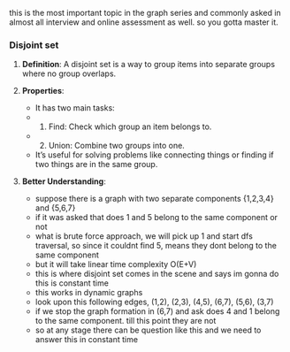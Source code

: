 this is the most important topic in the graph series and commonly asked in almost all interview and online assessment as well. so you gotta master it. <br>
### Disjoint set
1. **Definition**: A disjoint set is a way to group items into separate groups where no group overlaps.
2. **Properties**:  
   - It has two main tasks:
   - 1. Find: Check which group an item belongs to.
   - 2. Union: Combine two groups into one.
   - It’s useful for solving problems like connecting things or finding if two things are in the same group.

3. **Better Understanding**:
   - suppose there is a graph with two separate components {1,2,3,4} and {5,6,7}
   - if it was asked that does 1 and 5 belong to the same component or not
   - what is brute force approach, we will pick up 1 and start dfs traversal, so since it couldnt find 5, means they dont belong to the same component
   - but it will take linear time complexity O(E+V)
   - this is where disjoint set comes in the scene and says im gonna do this is constant time
   - this works in dynamic graphs
   - look upon this following edges, (1,2), (2,3), (4,5), (6,7), (5,6), (3,7)
   - if we stop the graph formation in (6,7) and ask does 4 and 1 belong to the same component. till this point they are not
   - so at any stage there can be question like this and we need to answer this in constant time 







